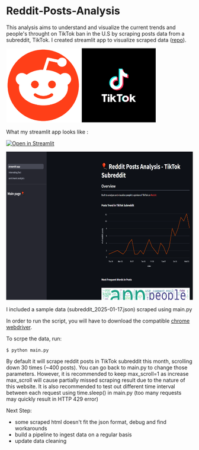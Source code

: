 # Reddit-Posts-Analysis

This analysis aims to understand and visualize the current trends and people's throught on TikTok ban in the U.S by scraping posts data from a subreddit, TikTok. I created streamlit app to visualize scraped data ([repo](https://github.com/ychen3407/Reddit-Posts-Streamlit.git)). 

<p float="left">
    <img src='images/reddit.png', height="200"/>
    <img src='images/tiktok_logo.png', height="200"/>
</p>


What my streamlit app looks like :

[![Open in Streamlit](https://static.streamlit.io/badges/streamlit_badge_black_white.svg)](https://glowing-space-xylophone-x4vj796xwqrf65gp-8501.app.github.dev/)

<img src='images/streamlit_example.png' height="400">


I included a sample data (subreddit_2025-01-17.json) scraped using main.py

In order to run the script, you will have to download the compatible [chrome webdriver](https://sites.google.com/chromium.org/driver/).

To scrpe the data, run:
```
$ python main.py
```

By default it will scrape reddit posts in TikTok subreddit this month, scrolling down 30 times (~400 posts). You can go back to main.py to change those parameters. However, it is recommended to keep max_scroll=1 as increase max_scroll will cause partially missed scraping result due to the nature of this website. It is also recommended to test out different time interval between each request using time.sleep() in main.py (too many requests may quickly result in HTTP 429 error)

Next Step:
- some scraped html doesn't fit the json format, debug and find workarounds
- build a pipeline to ingest data on a regular basis
- update data cleaning
